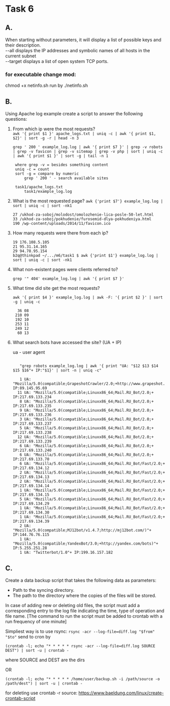 # Task 6
## A. 

When starting without parameters, it will display a list of possible keys and their description.  
--all displays the IP addresses and symbolic names of all hosts in the current subnet  
--target displays a list of open system TCP ports. 

### for executable change mod:
chmod +x netinfo.sh
run by ./netinfo.sh

## B.


Using Apache log example create a script to answer the following questions: 
1. From which ip were the most requests?  
   ```awk '{ print $1 }' apache_logs.txt | uniq -c | awk '{ print $1, $2}' | sort -g -r | head -n 3```
   ```
   grep ' 200 ' example_log.log | awk '{ print $7 }' | grep -v robots | grep -v favicon | grep -v sitemap | grep -v php | sort | uniq -c | awk '{ print $1 }' | sort -g | tail -n 1

	where grep -v = besides something content
	uniq -c = count
	sort -g = compare by numeric
        grep ' 200 ' - search available sites
        
	task1/apache_logs.txt
        task1/example_log.log
   ```
2. What is the most requested page?
   ``` awk {'print $7'} example_log.log | sort | uniq -c | sort -nk1 ```

   ```
   27 /ukhod-za-soboj/molodost/omolozhenie-lica-posle-50-let.html
   33 /ukhod-za-soboj/pokhudenie/furosemid-dlya-pokhudeniya.html
   190 /wp-content/uploads/2014/11/favicon.ico
   ```
3. How many requests were there from each ip?  
   ```
   19 176.108.5.105
   21 95.31.14.165
   29 94.78.95.154
   b2q@thinkpad ~/.../m6/task1 $ awk {'print $1'} example_log.log | sort | uniq -c | sort -nk1
   ```
4. What non-existent pages were clients referred to?  
   ```
   grep '" 404' example_log.log | awk '{ print $7 }' 
   ```
5. What time did site get the most requests?  
   ```
   awk '{ print $4 }' example_log.log | awk -F: '{ print $2 }' | sort -g | uniq -c

     36 08
    210 09
    192 10
    253 11
    249 12
     60 13
   ```

6. What search bots have accessed the site? (UA + IP)

   ua - user agent

   ```

      "grep robots example_log.log | awk '{ print "UA: "$12 $13 $14 $15 $16"+ IP:"$1}' | sort -n | uniq -c"

      1 UA: "Mozilla/5.0(compatible;GrapeshotCrawler/2.0;+http://www.grapeshot.co.uk/crawler.php)"+ IP:89.145.95.69
     11 UA: "Mozilla/5.0(compatible;Linuxx86_64;Mail.RU_Bot/2.0;+ IP:217.69.133.234
      8 UA: "Mozilla/5.0(compatible;Linuxx86_64;Mail.RU_Bot/2.0;+ IP:217.69.133.235
      9 UA: "Mozilla/5.0(compatible;Linuxx86_64;Mail.RU_Bot/2.0;+ IP:217.69.133.236
      3 UA: "Mozilla/5.0(compatible;Linuxx86_64;Mail.RU_Bot/2.0;+ IP:217.69.133.237
      5 UA: "Mozilla/5.0(compatible;Linuxx86_64;Mail.RU_Bot/2.0;+ IP:217.69.133.238
     12 UA: "Mozilla/5.0(compatible;Linuxx86_64;Mail.RU_Bot/2.0;+ IP:217.69.133.239
      6 UA: "Mozilla/5.0(compatible;Linuxx86_64;Mail.RU_Bot/2.0;+ IP:217.69.133.240
      6 UA: "Mozilla/5.0(compatible;Linuxx86_64;Mail.RU_Bot/2.0;+ IP:217.69.133.70
      6 UA: "Mozilla/5.0(compatible;Linuxx86_64;Mail.RU_Bot/Fast/2.0;+ IP:217.69.134.12
      2 UA: "Mozilla/5.0(compatible;Linuxx86_64;Mail.RU_Bot/Fast/2.0;+ IP:217.69.134.13
      2 UA: "Mozilla/5.0(compatible;Linuxx86_64;Mail.RU_Bot/Fast/2.0;+ IP:217.69.134.14
      1 UA: "Mozilla/5.0(compatible;Linuxx86_64;Mail.RU_Bot/Fast/2.0;+ IP:217.69.134.15
      5 UA: "Mozilla/5.0(compatible;Linuxx86_64;Mail.RU_Bot/Fast/2.0;+ IP:217.69.134.29
      1 UA: "Mozilla/5.0(compatible;Linuxx86_64;Mail.RU_Bot/Fast/2.0;+ IP:217.69.134.30
      1 UA: "Mozilla/5.0(compatible;Linuxx86_64;Mail.RU_Bot/Fast/2.0;+ IP:217.69.134.39
      2 UA: "Mozilla/5.0(compatible;MJ12bot/v1.4.7;http://mj12bot.com/)"+ IP:144.76.76.115
      1 UA: "Mozilla/5.0(compatible;YandexBot/3.0;+http://yandex.com/bots)"+ IP:5.255.251.28
      1 UA: "Twitterbot/1.0"+ IP:199.16.157.182
   ```

## C.

Create a data backup script that takes the following data as parameters: 
 - Path to the syncing  directory. 
 - The path to the directory where the copies of the files will be stored. 

In case of adding new or deleting old files, the script must add a corresponding entry to the log file indicating the time, type of operation and file name. [The command to run the script must be added to crontab with a run frequency of one minute]

Simpliest way is to use rsync:
``` rsync -acr --log-file=diff.log "$from" "$to" ```
send to cron by

``` 
(crontab -l; echo "* * * * * rsync -acr --log-file=diff.log SOURCE DEST") | sort -u | crontab -
```
where SOURCE and DEST are the dirs

OR

``` (crontab -l; echo "* * * * * /home/user/backup.sh -i /path/source -o /path/dest") | sort -u | crontab - ```

for deleting use crontab -r
source: https://www.baeldung.com/linux/create-crontab-script
